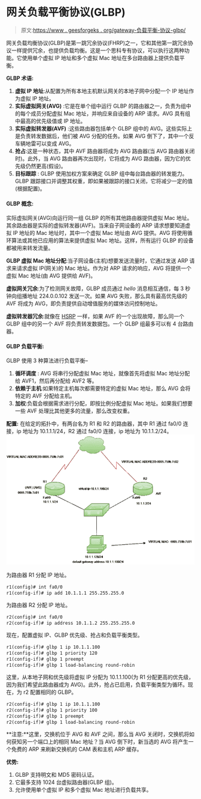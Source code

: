 # 网关负载平衡协议(GLBP)

> 原文:[https://www . geesforgeks . org/gateway-负载平衡-协议-glbp/](https://www.geeksforgeeks.org/gateway-load-balancing-protocol-glbp/)

网关负载均衡协议(GLBP)是第一跳冗余协议(FHRP)之一，它和其他第一跳冗余协议一样提供冗余，也提供负载均衡。这是一个思科专有协议，可以执行这两种功能。它使用单个虚拟 IP 地址和多个虚拟 Mac 地址在多台路由器上提供负载平衡。

**GLBP 术语:**

1.  **虚拟 IP 地址**:从配置为所有本地主机默认网关的本地子网中分配一个 IP 地址作为虚拟 IP 地址。
2.  **实际虚拟网关(AVG)** :它是在单个组中运行 GLBP 的路由器之一，负责为组中的每个成员分配虚拟 Mac 地址，并响应来自设备的 ARP 请求。AVG 具有组中最高的优先级值或 IP 地址。
3.  **实际虚拟转发器(AVF)** :这些路由器包括单个 GLBP 组中的 AVG。这些实际上是负责转发数据后，他们被 AVG 分配的任务。如果 AVG 倒下了，其中一个反车辆地雷可以变成 AVG。
4.  **抢占**:这是一种状态，其中 AVF 路由器将成为 AVG 路由器(当 AVG 路由器关闭时)。此外，当 AVG 路由器再次出现时，它将成为 AVG 路由器，因为它的优先级仍然更高(假设)。
5.  **目标跟踪** : GLBP 使用加权方案来确定 GLBP 组中每台路由器的转发能力。GLBP 跟踪接口并调整其权重，即如果被跟踪的接口关闭，它将减少一定的值(根据配置)。

#### GLBP 概念:

实际虚拟网关(AVG)向运行同一组 GLBP 的所有其他路由器提供虚拟 Mac 地址。其余路由器是实际的虚拟转发器(AVF)。当来自子网设备的 ARP 请求想要知道虚拟 IP 地址的 Mac 地址时，其中一个虚拟 Mac 地址由 AVG 提供。AVG 将使用循环算法或其他已应用的算法来提供虚拟 Mac 地址。这样，所有运行 GLBP 的设备都被用来转发流量。

**GLBP 虚拟 Mac 地址分配**:当子网设备(主机)想要发送流量时，它通过发送 ARP 请求来请求虚拟 IP(网关)的 Mac 地址。作为对 ARP 请求的响应，AVG 将提供一个虚拟 Mac 地址(由 AVG 提供给 AVF)。

**虚拟网关冗余**:为了检测网关故障，GLBP 成员通过 *hello* 消息相互通信，每 3 秒钟向组播地址 224.0.0.102 发送一次。如果 AVG 失败，那么具有最高优先级的 AVF 将成为 AVG，即负责提供自动增值服务的媒体访问控制地址。

**虚拟转发器冗余**:就像在 [HSRP](https://www.geeksforgeeks.org/computer-networks-hot-standby-router-protocol-hsrp/) 一样，如果 AVF 的一个出现故障，那么同一个 GLBP 组中的另一个 AVF 将负责转发数据包。一个 GLBP 组最多可以有 4 台路由器。

#### GLBP 负载平衡:

GLBP 使用 3 种算法进行负载平衡–

1.  **循环调度** : AVG 将串行分配虚拟 Mac 地址，就像首先将虚拟 Mac 地址分配给 AVF1，然后再分配给 AVF2 等。
2.  **依赖于主机**:如果特定主机每次都需要特定的虚拟 Mac 地址，那么 AVG 会将特定的 AVF 分配给主机。
3.  **加权**:负载会根据需求进行分配，即按比例分配虚拟 Mac 地址。如果我们想要一些 AVF 处理比其他更多的流量，那么改变权重。

**配置:**
在给定的拓扑中，有两台名为 R1 和 R2 的路由器，其中 R1 通过 fa0/0 连接，ip 地址为 10.1.1.1/24，R2 通过 fa0/0 连接，ip 地址为 10.1.1.2/24。
![](img/8fbe19e906455bc1eb7a33d0ef6e52d1.png)

为路由器 R1 分配 IP 地址。

```
r1(config)# int fa0/0
r1(config-if)# ip add 10.1.1.1 255.255.255.0
```

为路由器 R2 分配 IP 地址。

```
r2(config)# int fa0/0
r2(config-if)# ip address 10.1.1.2 255.255.255.0
```

现在，配置虚拟 IP、GLBP 优先级、抢占和负载平衡类型。

```
r1(config-if)# glbp 1 ip 10.1.1.100
r1(config-if)# glbp 1 priority 120
r1(config-if)# glbp 1 preempt
r1(config-if)# glbp 1 load-balancing round-robin
```

这里，从本地子网和优先级将虚拟 IP 分配为 10.1.1.100(为 R1 分配更高的优先级，因为我们希望此路由器成为 AVG)。此外，抢占已启用，负载平衡类型为循环。现在，为 r2 配置相同的 GLBP。

```
r2(config-if)# glbp 1 ip 10.1.1.100
r2(config-if)# glbp 1 priority 100
r2(config-if)# glbp 1 preempt
r2(config-if)# glbp 1 load-balancing round-robin
```

**注意:**这里，交换机位于 AVG 和 AVF 之间，那么当 AVG 关闭时，交换机将如何获知另一个端口上的相同 Mac 地址？当 AVG 倒下时，新当选的 AVG 将产生一个免费的 ARP 来刷新交换机的 CAM 表和主机 ARP 缓存。

**优势:**

1.  GLBP 支持明文和 MD5 密码认证。
2.  它最多支持 1024 台虚拟路由器(GLBP 组)。
3.  允许使用单个虚拟 IP 和多个虚拟 Mac 地址进行负载共享。